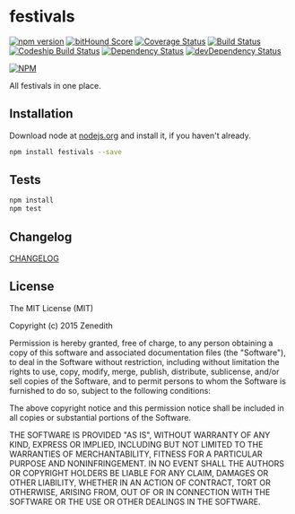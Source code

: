# festivals
[![npm version](https://badge.fury.io/js/festivals.svg)](http://badge.fury.io/js/festivals)
[![bitHound Score](https://www.bithound.io/github/festivals-tech/npm-festivals/badges/score.svg)](https://www.bithound.io/github/festivals-tech/npm-festivals)
[![Coverage Status](https://coveralls.io/repos/festivals-tech/npm-festivals/badge.svg?branch=master&service=github)](https://coveralls.io/r/festivals-tech/npm-festivals?branch=master)
[![Build Status](https://travis-ci.org/festivals-tech/npm-festivals.svg?branch=master)](https://travis-ci.org/festivals-tech/npm-festivals)
[![Codeship Build Status](https://codeship.com/projects/7b768330-d89f-0132-ebb8-769405cfda59/status)](https://codeship.com/projects/78889)
[![Dependency Status](https://david-dm.org/festivals-tech/npm-festivals.svg)](https://david-dm.org/festivals-tech/npm-festivals)
[![devDependency Status](https://david-dm.org/festivals-tech/npm-festivals/dev-status.svg)](https://david-dm.org/festivals-tech/npm-festivals#info=devDependencies)

[![NPM](https://nodei.co/npm/festivals.png?downloads=true&stars=true)](https://nodei.co/npm/festivals/)

All festivals in one place.

## Installation

Download node at [nodejs.org](http://nodejs.org) and install it, if you haven't already.

```sh
npm install festivals --save
```


## Tests

```sh
npm install
npm test
```

## Changelog

[CHANGELOG](CHANGELOG.md)


## License
The MIT License (MIT)

Copyright (c) 2015 Zenedith

Permission is hereby granted, free of charge, to any person obtaining a copy
of this software and associated documentation files (the "Software"), to deal
in the Software without restriction, including without limitation the rights
to use, copy, modify, merge, publish, distribute, sublicense, and/or sell
copies of the Software, and to permit persons to whom the Software is
furnished to do so, subject to the following conditions:

The above copyright notice and this permission notice shall be included in all
copies or substantial portions of the Software.

THE SOFTWARE IS PROVIDED "AS IS", WITHOUT WARRANTY OF ANY KIND, EXPRESS OR
IMPLIED, INCLUDING BUT NOT LIMITED TO THE WARRANTIES OF MERCHANTABILITY,
FITNESS FOR A PARTICULAR PURPOSE AND NONINFRINGEMENT. IN NO EVENT SHALL THE
AUTHORS OR COPYRIGHT HOLDERS BE LIABLE FOR ANY CLAIM, DAMAGES OR OTHER
LIABILITY, WHETHER IN AN ACTION OF CONTRACT, TORT OR OTHERWISE, ARISING FROM,
OUT OF OR IN CONNECTION WITH THE SOFTWARE OR THE USE OR OTHER DEALINGS IN THE
SOFTWARE.